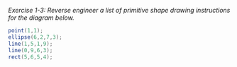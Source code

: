 _Exercise 1-3: Reverse engineer a list of primitive shape drawing instructions for the diagram below._

```java
point(1,1);
ellipse(6,2,7,3);
line(1,5,1,9);
line(0,9,6,3);
rect(5,6,5,4);
```
